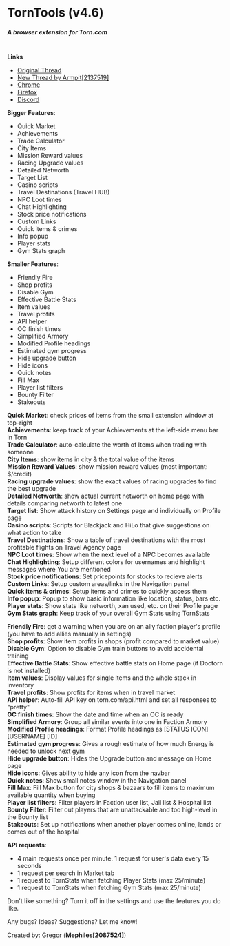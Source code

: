 # TornTools (v4.6)  
##### A browser extension for Torn.com
&nbsp;  
**Links**  
  - [Original Thread](https://www.torn.com/forums.php#/p=threads&f=67&t=16054539&b=0&a=0&start=0&to=19000313)  
  - [New Thread by Armpit[2137519]](https://www.torn.com/forums.php#/p=threads&f=67&t=16170566&b=0&a=0)  
  - [Chrome](https://chrome.google.com/webstore/detail/torn-tools/hjpaapdjcgbmeikfnahipphknonhlhib)  
  - [Firefox](https://addons.mozilla.org/en-US/firefox/addon/torn-tools/)  
  - [Discord](https://discord.gg/ukyK6f6)  

**Bigger Features**:  
  - Quick Market  
  - Achievements  
  - Trade Calculator  
  - City Items  
  - Mission Reward values  
  - Racing Upgrade values  
  - Detailed Networth  
  - Target List  
  - Casino scripts  
  - Travel Destinations (Travel HUB)  
  - NPC Loot times  
  - Chat Highlighting  
  - Stock price notifications  
  - Custom Links  
  - Quick items & crimes  
  - Info popup  
  - Player stats  
  - Gym Stats graph  

**Smaller Features**:  
  - Friendly Fire  
  - Shop profits  
  - Disable Gym  
  - Effective Battle Stats  
  - Item values  
  - Travel profits  
  - API helper  
  - OC finish times  
  - Simplified Armory  
  - Modified Profile headings  
  - Estimated gym progress  
  - Hide upgrade button  
  - Hide icons
  - Quick notes  
  - Fill Max  
  - Player list filters  
  - Bounty Filter  
  - Stakeouts  
  
**Quick Market**: check prices of items from the small extension window at top-right  
**Achievements**: keep track of your Achievements at the left-side menu bar in Torn  
**Trade Calculator**: auto-calculate the worth of Items when trading with someone  
**City Items**: show items in city & the total value of the items  
**Mission Reward Values**: show mission reward values (most important: $/credit)  
**Racing upgrade values**: show the exact values of racing upgrades to find the best upgrade  
**Detailed Networth**: show actual current networth on home page with details comparing networth to latest one  
**Target list**: Show attack history on Settings page and individually on Profile page  
**Casino scripts**: Scripts for Blackjack and HiLo that give suggestions on what action to take  
**Travel Destinations**: Show a table of travel destinations with the most profitable flights on Travel Agency page  
**NPC Loot times**: Show when the next level of a NPC becomes available  
**Chat Highlighting**: Setup different colors for usernames and highlight messages where You are mentioned  
**Stock price notifications**: Set pricepoints for stocks to recieve alerts  
**Custom Links**: Setup custom areas/links in the Navigation panel  
**Quick items & crimes**: Setup items and crimes to quickly access them  
**Info popup**: Popup to show basic information like location, status, bars etc.  
**Player stats**: Show stats like networth, xan used, etc. on their Profile page  
**Gym Stats graph**: Keep track of your overall Gym Stats using TornStats  

**Friendly Fire**: get a warning when you are on an ally faction player's profile (you have to add allies manually in settings)  
**Shop profits**: Show item profits in shops (profit compared to market value)  
**Disable Gym**: Option to disable Gym train buttons to avoid accidental training  
**Effective Battle Stats**: Show effective battle stats on Home page (if Doctorn is not installed)  
**Item values**: Display values for single items and the whole stack in inventory  
**Travel profits**: Show profits for items when in travel market  
**API helper**: Auto-fill API key on torn.com/api.html and set all responses to "pretty"  
**OC finish times**: Show the date and time when an OC is ready  
**Simplified Armory**: Group all similar events into one in Faction Armory  
**Modified Profile headings**: Format Profile headings as [STATUS ICON] [USERNAME] [ID]  
**Estimated gym progress**: Gives a rough estimate of how much Energy is needed to unlock next gym  
**Hide upgrade button**: Hides the Upgrade button and message on Home page  
**Hide icons**: Gives ability to hide any icon from the navbar  
**Quick notes**: Show small notes window in the Navigation panel  
**Fill Max**: Fill Max button for city shops & bazaars to fill items to maximum available quantity when buying  
**Player list filters**: Filter players in Faction user list, Jail list & Hospital list  
**Bounty Filter**: Filter out players that are unattackable and too high-level in the Bounty list  
**Stakeouts**: Set up notifications when another player comes online, lands or comes out of the hospital  


**API requests**:   
  - 4 main requests once per minute. 1 request for user's data every 15 seconds    
  - 1 request per search in Market tab  
  - 1 request to TornStats when fetching Player Stats (max 25/minute)  
  - 1 request to TornStats when fetching Gym Stats (max 25/minute)  

Don't like something? Turn it off in the settings and use the features you do like.  

Any bugs? Ideas? Suggestions? Let me know!  

Created by: Gregor (**Mephiles[2087524]**)
